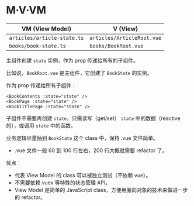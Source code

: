 # M·V·VM

| VM (View Model)             | V (View)                    |
|-----------------------------|----------------------------|
| `articles/article-state.ts` | `articles/ArticleRoot.vue` |
| `books/book-state.ts`       | `books/BookRoot.vue`       |

主组件创建 `state` 实例，作为 prop 传递给所有的子组件。

比如说，`BookRoot.vue` 是主组件，它创建了 `BookState` 的实例。

作为 prop 传递给所有子组件：

```vue
<BookContents :state="state" />
<BookPage :state="state" />
<BookTitlePage :state="state" />
```

子组件不需要再创建 `state`，只需读写（get/set） `state` 中的数据（reactive 的），或调用 `state` 中的函数。

业务逻辑尽量抽到 `BookState` 这个 class 中，保持 .vue 文件简单。

- .vue 文件一般 60 到 100 行左右，200 行大概就需要 refactor 了。

优点：

- 代表 View Model 的 class 可以被独立测试（不依赖 vue）。
- 不需要依赖 vuex 等特殊的状态管理 API。
- View Model 是简单的 JavaScript class，方便用面向对象的技术来做进一步的 refactor。
